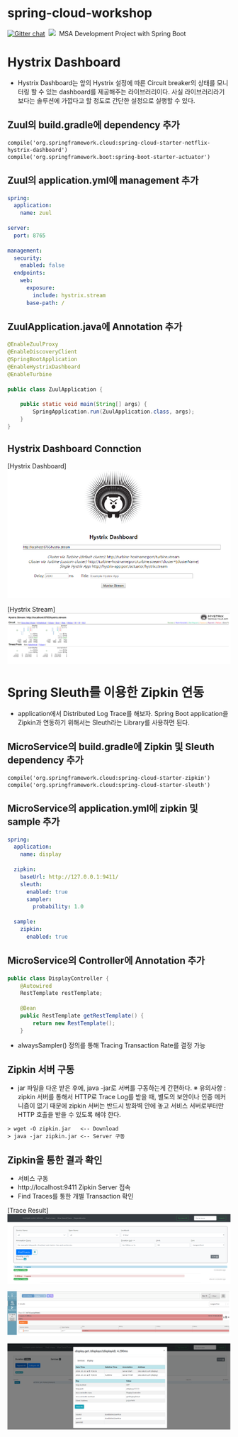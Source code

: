 # spring-cloud-workshop
[![Gitter chat](https://img.shields.io/badge/Chat-Gitter-ff69b4.svg?label=Chat&logo=gitter&style=flat-square)](https://gitter.im/MSA_miniProject/community)&nbsp;
![](https://img.shields.io/github/repo-size/mincloud1501/spring-cloud-workshop.svg?label=Repo%20size&style=flat-square)&nbsp;
MSA Development Project with Spring Boot

# Hystrix Dashboard
- Hystrix Dashboard는 앞의 Hystrix 설정에 따른 Circuit breaker의 상태를 모니터링 할 수 있는 dashboard를 제공해주는 라이브러리이다. 사실 라이브러리라기 보다는 솔루션에 가깝다고 할 정도로 간단한 설정으로 실행할 수 있다.

## Zuul의 build.gradle에 dependency 추가
```
compile('org.springframework.cloud:spring-cloud-starter-netflix-hystrix-dashboard')
compile('org.springframework.boot:spring-boot-starter-actuator')
```

## Zuul의 application.yml에 management 추가
```yaml
spring:
  application:
    name: zuul

server:
  port: 8765

management:
  security:
    enabled: false
  endpoints:
    web:
      exposure:
        include: hystrix.stream
      base-path: /
```

## ZuulApplication.java에 Annotation 추가
```java
@EnableZuulProxy
@EnableDiscoveryClient
@SpringBootApplication
@EnableHystrixDashboard
@EnableTurbine

public class ZuulApplication {

    public static void main(String[] args) {
        SpringApplication.run(ZuulApplication.class, args);
    }
}
```

## Hystrix Dashboard Connction
[Hystrix Dashboard]
![dashboard1](images/dashboard1.png)

[Hystrix Stream]
![dashboard2](images/dashboard2.png)


# Spring Sleuth를 이용한 Zipkin 연동
- application에서 Distributed Log Trace를 해보자.
Spring Boot application을 Zipkin과 연동하기 위해서는 Sleuth라는 Library를 사용하면 된다.

## MicroService의 build.gradle에 Zipkin 및 Sleuth dependency 추가
```
compile('org.springframework.cloud:spring-cloud-starter-zipkin')
compile('org.springframework.cloud:spring-cloud-starter-sleuth')
```

## MicroService의 application.yml에 zipkin 및 sample 추가
```yaml
spring:
  application:
    name: display

  zipkin:
    baseUrl: http://127.0.0.1:9411/
    sleuth:
      enabled: true
      sampler:
        probability: 1.0

  sample:
    zipkin:
      enabled: true
```

## MicroService의 Controller에 Annotation 추가
```java
public class DisplayController {
    @Autowired
    RestTemplate restTemplate;

    @Bean
    public RestTemplate getRestTemplate() {
        return new RestTemplate();
    }
```
- alwaysSampler() 정의를 통해 Tracing Transaction Rate를 결정 가능

## Zipkin 서버 구동
- jar 파일을 다운 받은 후에, java -jar로 서버를 구동하는게 간편하다.
※ 유의사항 : zipkin 서버를 통해서 HTTP로 Trace Log를 받을 때, 별도의 보안이나 인증 메커니즘이 없기 때문에 zipkin 서버는 반드시 방화벽 안에 놓고 서비스 서버로부터만 HTTP 호출을 받을 수 있도록 해야 한다.

```
> wget -O zipkin.jar   <-- Download
> java -jar zipkin.jar <-- Server 구동
```

## Zipkin을 통한 결과 확인
- 서비스 구동
- http://localhost:9411 Zipkin Server 접속
- Find Traces를 통한 개별 Transaction 확인

[Trace Result]
![Zipkin1](images/zipkin.png)

![Zipkin2](images/zipkin1.png)

![Zipkin3](images/zipkin2.png)
